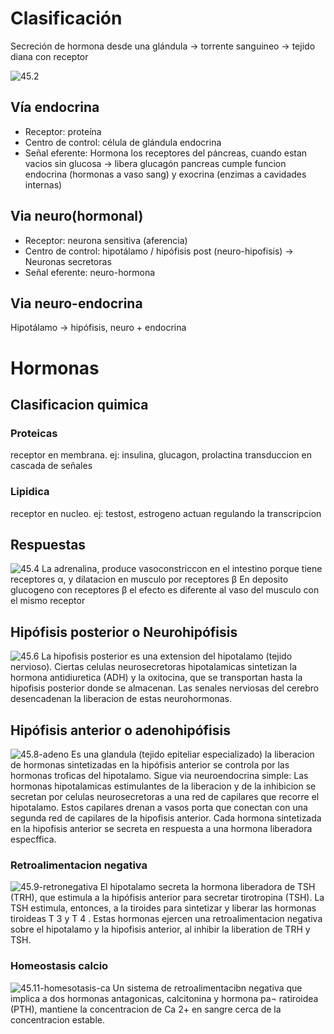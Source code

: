 # Clasificación
Secreción de hormona desde una glándula -> torrente sanguineo -> tejido diana con receptor

![45.2](attachments/45.2.png)

## Vía endocrina
- Receptor: proteína
- Centro de control: célula de glándula endocrina
- Señal eferente: Hormona 
los receptores del páncreas, cuando estan vacios sin glucosa -> libera glucagón
pancreas cumple funcion endocrina (hormonas a vaso sang) y exocrina (enzimas a cavidades internas)
## Via neuro(hormonal)
- Receptor: neurona sensitiva (aferencia)
- Centro de control: hipotálamo / hipófisis post (neuro-hipofisis) -> Neuronas secretoras
- Señal eferente: neuro-hormona
## Via neuro-endocrina
Hipotálamo -> hipófisis,  neuro + endocrina

# Hormonas
## Clasificacion quimica
### Proteicas
receptor en membrana. ej: insulina, glucagon, prolactina
transduccion en cascada de señales
### Lipidica
receptor en nucleo. ej: testost, estrogeno
actuan regulando la transcripcion
## Respuestas
![45.4](attachments/45.4.png)
La adrenalina, produce vasoconstriccon en el intestino porque tiene receptores α, y dilatacion en musculo por receptores β
En deposito glucogeno con receptores β el efecto es diferente al vaso del musculo con el mismo receptor

## Hipófisis posterior o Neurohipófisis
![45.6](attachments/45.6.png)
La hipofisis posterior es una extension del hipotalamo (tejido nervioso). Ciertas celulas neurosecretoras hipotalamicas sintetizan la hormona antidiuretica (ADH) y la oxitocina, que se transportan hasta la hipofisis posterior donde se almacenan. Las senales nerviosas del cerebro desencadenan la liberacion de estas neurohormonas.

## Hipófisis anterior o adenohipófisis
![45.8-adeno](attachments/45.8-adeno.png)
Es una glandula (tejido epiteliar especializado) la liberacion de hormonas sintetizadas en la hipófisis anterior se controla por las hormonas troficas del hipotalamo. 
Sigue via neuroendocrina simple: Las hormonas hipotalamicas estimulantes de la liberacion y de la inhibicion se secretan por celulas neurosecretoras a una red de capilares que recorre el hipotalamo. Estos capilares drenan a vasos porta que conectan con una segunda red de  capilares de la hipofisis anterior. Cada hormona sintetizada en la hipofisis anterior se secreta en respuesta a una hormona liberadora especffica.

### Retroalimentacion negativa
![45.9-retronegativa](attachments/45.9-retronegativa.png)
El hipotalamo secreta la hormona liberadora de TSH (TRH), que estimula a la hipófisis anterior para secretar tirotropina (TSH). La TSH estimula, entonces, a la tiroides para sintetizar y liberar las hormonas tiroideas T 3 y T 4 . Estas hormonas ejercen una  retroalimentacion negativa sobre el hipotalamo y la hipofisis anterior, al inhibir la liberation de TRH y TSH.


### Homeostasis calcio
![45.11-homesotasis-ca](attachments/45.11-homesotasis-ca.png)
Un sistema de retroalimentacibn negativa que implica a dos hormonas antagonicas, calcitonina y hormona pa¬ ratiroidea (PTH), mantiene la concentracion de Ca 2+ en sangre cerca de la concentracion estable.